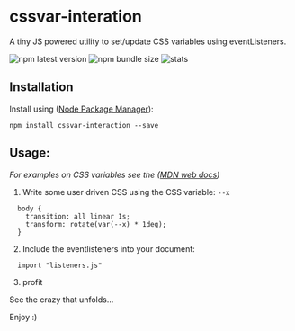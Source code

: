 # cssvar-interation

A tiny JS powered utility to set/update CSS variables using eventListeners.

![npm latest version](https://img.shields.io/npm/v/cssvar-interaction.svg)
![npm bundle size](https://img.shields.io/bundlephobia/minzip/cssvar-interaction.svg)
![stats](https://david-dm.org/BillieBobbel23/cssvar-interaction/status.svg)

## Installation

Install using ([Node Package Manager](https://npmjs.com)): 

``npm install cssvar-interaction --save`` 

## Usage:

*For examples on CSS variables see the ([MDN web docs](https://developer.mozilla.org/en-US/docs/Web/CSS/var))*

1. Write some user driven CSS using the CSS variable: ``--x``

```
  body {
    transition: all linear 1s;  
    transform: rotate(var(--x) * 1deg);
  }
```



2. Include the eventlisteners into your document: 

```
  import "listeners.js"
```

3. profit

See the crazy that unfolds... 

Enjoy :)